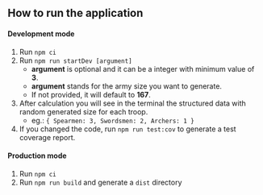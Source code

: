 ## How to run the application

#### Development mode
1. Run <code>npm ci</code>
2. Run <code>npm run startDev [argument]</code>
   - <b>argument</b> is optional and it can be a integer with minimum value of <b>3</b>. 
   - <b>argument</b> stands for the army size you want to generate.
   - If not provided, it will default to <b>167</b>.
3. After calculation you will see in the terminal the structured data with random generated size for each troop.
   - eg.: <code>{ Spearmen: 3, Swordsmen: 2, Archers: 1 }</code>
4. If you changed the code, run <code>npm run test:cov</code> to generate a test coverage report.

#### Production mode
1. Run <code>npm ci</code>
2. Run <code>npm run build</code> and generate a <code>dist</code> directory